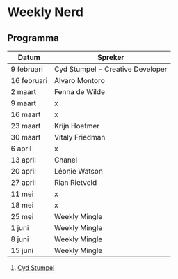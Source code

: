 # Weekly Nerd 

## Programma

| Datum  | Spreker |
|---|---|
| 9 februari  | Cyd Stumpel - Creative Developer |
| 16 februari  | Alvaro Montoro |
| 2 maart  | Fenna de Wilde |
| 9 maart  | x |
| 16 maart  | x |
| 23 maart  | Krijn Hoetmer |
| 30 maart  | Vitaly Friedman |
| 6 april  | x |
| 13 april  | Chanel |
| 20 april  | Léonie Watson |
| 27 april  | Rian Rietveld |
| 11 mei  | x |
| 18 mei  | x |
| 25 mei  | Weekly Mingle |
| 1 juni  | Weekly Mingle |
| 8 juni  | Weekly Mingle |
| 15 juni  | Weekly Mingle |






1. [Cyd Stumpel](https://github.com/gwenversteegh/weekly-nerd-2122/blob/master/Weekly%20nerd%201%20Cyd%20Stumpel)

